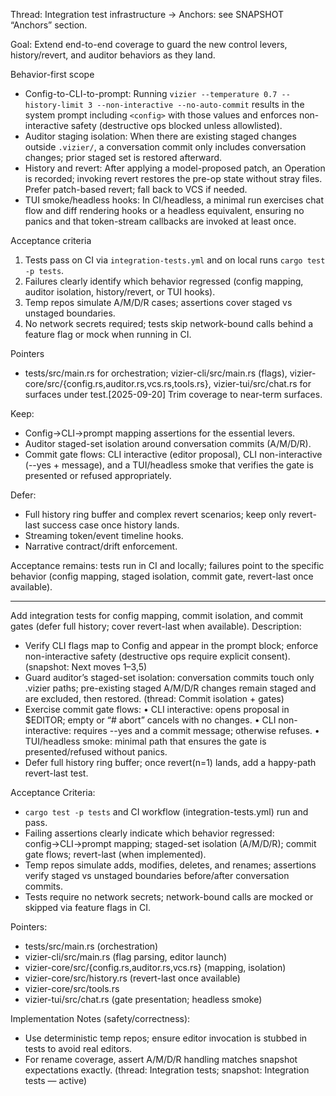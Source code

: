 Thread: Integration test infrastructure → Anchors: see SNAPSHOT “Anchors” section.

Goal: Extend end-to-end coverage to guard the new control levers, history/revert, and auditor behaviors as they land.

Behavior-first scope
- Config-to-CLI-to-prompt: Running `vizier --temperature 0.7 --history-limit 3 --non-interactive --no-auto-commit` results in the system prompt including `<config>` with those values and enforces non-interactive safety (destructive ops blocked unless allowlisted).
- Auditor staging isolation: When there are existing staged changes outside `.vizier/`, a conversation commit only includes conversation changes; prior staged set is restored afterward.
- History and revert: After applying a model-proposed patch, an Operation is recorded; invoking revert restores the pre-op state without stray files. Prefer patch-based revert; fall back to VCS if needed.
- TUI smoke/headless hooks: In CI/headless, a minimal run exercises chat flow and diff rendering hooks or a headless equivalent, ensuring no panics and that token-stream callbacks are invoked at least once.

Acceptance criteria
1) Tests pass on CI via `integration-tests.yml` and on local runs `cargo test -p tests`.
2) Failures clearly identify which behavior regressed (config mapping, auditor isolation, history/revert, or TUI hooks).
3) Temp repos simulate A/M/D/R cases; assertions cover staged vs unstaged boundaries.
4) No network secrets required; tests skip network-bound calls behind a feature flag or mock when running in CI.

Pointers
- tests/src/main.rs for orchestration; vizier-cli/src/main.rs (flags), vizier-core/src/{config.rs,auditor.rs,vcs.rs,tools.rs}, vizier-tui/src/chat.rs for surfaces under test.[2025-09-20] Trim coverage to near-term surfaces.

Keep:
- Config→CLI→prompt mapping assertions for the essential levers.
- Auditor staged-set isolation around conversation commits (A/M/D/R).
- Commit gate flows: CLI interactive (editor proposal), CLI non-interactive (--yes + message), and a TUI/headless smoke that verifies the gate is presented or refused appropriately.

Defer:
- Full history ring buffer and complex revert scenarios; keep only revert-last success case once history lands.
- Streaming token/event timeline hooks.
- Narrative contract/drift enforcement.

Acceptance remains: tests run in CI and locally; failures point to the specific behavior (config mapping, staged isolation, commit gate, revert-last once available).


---

Add integration tests for config mapping, commit isolation, and commit gates (defer full history; cover revert-last when available).
Description:
- Verify CLI flags map to Config and appear in the prompt <config> block; enforce non-interactive safety (destructive ops require explicit consent). (snapshot: Next moves 1–3,5)
- Guard auditor’s staged-set isolation: conversation commits touch only .vizier paths; pre-existing staged A/M/D/R changes remain staged and are excluded, then restored. (thread: Commit isolation + gates)
- Exercise commit gate flows:
  • CLI interactive: opens proposal in $EDITOR; empty or “# abort” cancels with no changes.
  • CLI non-interactive: requires --yes and a commit message; otherwise refuses.
  • TUI/headless smoke: minimal path that ensures the gate is presented/refused without panics.
- Defer full history ring buffer; once revert(n=1) lands, add a happy-path revert-last test.

Acceptance Criteria:
- `cargo test -p tests` and CI workflow (integration-tests.yml) run and pass.
- Failing assertions clearly indicate which behavior regressed: config→CLI→prompt mapping; staged-set isolation (A/M/D/R); commit gate flows; revert-last (when implemented).
- Temp repos simulate adds, modifies, deletes, and renames; assertions verify staged vs unstaged boundaries before/after conversation commits.
- Tests require no network secrets; network-bound calls are mocked or skipped via feature flags in CI.

Pointers:
- tests/src/main.rs (orchestration)
- vizier-cli/src/main.rs (flag parsing, editor launch)
- vizier-core/src/{config.rs,auditor.rs,vcs.rs} (mapping, isolation)
- vizier-core/src/history.rs (revert-last once available)
- vizier-core/src/tools.rs
- vizier-tui/src/chat.rs (gate presentation; headless smoke)

Implementation Notes (safety/correctness):
- Use deterministic temp repos; ensure editor invocation is stubbed in tests to avoid real editors.
- For rename coverage, assert A/M/D/R handling matches snapshot expectations exactly. (thread: Integration tests; snapshot: Integration tests — active)